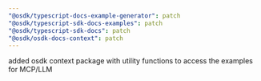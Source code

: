 ```yaml
---
"@osdk/typescript-docs-example-generator": patch
"@osdk/typescript-sdk-docs-examples": patch
"@osdk/typescript-sdk-docs": patch
"@osdk/osdk-docs-context": patch
---
```


added osdk context package with utility functions to access the examples for MCP/LLM
